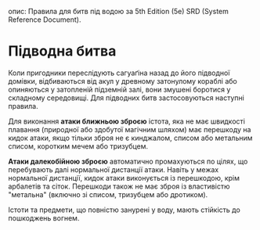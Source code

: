 опис: Правила для битв під водою за 5th Edition (5e) SRD (System Reference Document).

# Підводна битва
Коли пригодники переслідують сагуаґіна назад до його підводної домівки, відбиваються від акул у древному затонулому кораблі або опиняються у затопленій підземній залі, вони змушені боротися у складному середовищі. Для підводних битв застосовуються наступні правила.

Для виконання **атаки ближньою зброєю** істота, яка не має швидкості плавання (природної або здобутої магічним шляхом) має перешкоду на кидок атаки, якщо тільки зброя не є кинджалом, списом або метальним списом, коротким мечем або тризубцем.

**Атаки далекобійною зброєю**  автоматично промахуються по цілях, що перебувають далі нормальної дистанції атаки. Навіть у межах нормальної дистанції, кидок атаки виконується із перешкодою, крім арбалетів та сіток. Перешкоди також не має зброя із властивістю "метальна" (включно зі списом, тризубцем або дротиком).

Істоти та предмети, що повністю занурені у воду, мають стійкість до пошкоджень вогнем.
